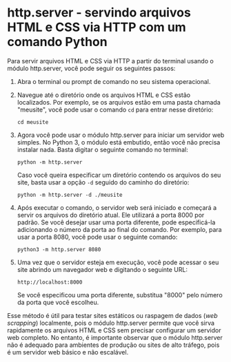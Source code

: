# http.server - servindo arquivos HTML e CSS via HTTP com um comando Python

Para servir arquivos HTML e CSS via HTTP a partir do terminal usando o módulo http.server, você pode seguir os seguintes passos:

1. Abra o terminal ou prompt de comando no seu sistema operacional.

2. Navegue até o diretório onde os arquivos HTML e CSS estão localizados. Por exemplo, se os arquivos estão em uma pasta chamada "meusite", você pode usar o comando `cd` para entrar nesse diretório:

   ```
   cd meusite
   ```

3. Agora você pode usar o módulo http.server para iniciar um servidor web simples. No Python 3, o módulo está embutido, então você não precisa instalar nada. Basta digitar o seguinte comando no terminal:

   ```
   python -m http.server
   ```

   Caso você queira especificar um diretório contendo os arquivos do seu site, basta usar a opção `-d` seguido do caminho do diretório:

   ```
   python -m http.server -d ./meusite
   ```

4. Após executar o comando, o servidor web será iniciado e começará a servir os arquivos do diretório atual. Ele utilizará a porta 8000 por padrão. Se você desejar usar uma porta diferente, pode especificá-la adicionando o número da porta ao final do comando. Por exemplo, para usar a porta 8080, você pode usar o seguinte comando:

   ```
   python3 -m http.server 8080
   ```

5. Uma vez que o servidor esteja em execução, você pode acessar o seu site abrindo um navegador web e digitando o seguinte URL:

   ```
   http://localhost:8000
   ```

   Se você especificou uma porta diferente, substitua "8000" pelo número da porta que você escolheu.

Esse método é útil para testar sites estáticos ou raspagem de dados (_web scrapping_) localmente, pois o módulo http.server permite que você sirva rapidamente os arquivos HTML e CSS sem precisar configurar um servidor web completo. No entanto, é importante observar que o módulo http.server não é adequado para ambientes de produção ou sites de alto tráfego, pois é um servidor web básico e não escalável.
